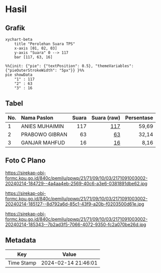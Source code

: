 # Hasil

## Grafik

```mermaid
xychart-beta
    title "Perolehan Suara TPS"
    x-axis [01, 02, 03]
    y-axis "Suara" 0 --> 117
    bar [117, 63, 16]
```

```mermaid
%%{init: {"pie": {"textPosition": 0.5}, "themeVariables": {"pieOuterStrokeWidth": "5px"}} }%%
pie showData
    "1" : 117
    "2" : 63
    "3" : 16
```

## Tabel

| No. | Nama Paslon    | Suara | Suara (raw) | Persentase |
|:--- |:-------------- | -----:| -----------:| ----------:|
| 1   | ANIES MUHAIMIN | 117   | [117][p-1]  | 59,69      |
| 2   | PRABOWO GIBRAN | 63    | [63][p-2]   | 32,14      |
| 3   | GANJAR MAHFUD  | 16    | [16][p-3]   | 8,16       |


[p-1]: https://github.com/gigit-pemilu/pemilu-2024-21-kepulauan-riau/blob/main/pilpres/hitung-suara/sub/21-kepulauan-riau/sub/71-kota-batam/sub/09-bengkong/sub/1003-sadai/sub/002-tps/sub/paslon-1.txt
[p-2]: https://github.com/gigit-pemilu/pemilu-2024-21-kepulauan-riau/blob/main/pilpres/hitung-suara/sub/21-kepulauan-riau/sub/71-kota-batam/sub/09-bengkong/sub/1003-sadai/sub/002-tps/sub/paslon-2.txt
[p-3]: https://github.com/gigit-pemilu/pemilu-2024-21-kepulauan-riau/blob/main/pilpres/hitung-suara/sub/21-kepulauan-riau/sub/71-kota-batam/sub/09-bengkong/sub/1003-sadai/sub/002-tps/sub/paslon-3.txt

## Foto C Plano

https://sirekap-obj-formc.kpu.go.id/840c/pemilu/ppwp/21/71/09/10/03/2171091003002-20240214-184729--4a4aa4eb-2569-40c6-a3e6-0381891dbe62.jpg

https://sirekap-obj-formc.kpu.go.id/840c/pemilu/ppwp/21/71/09/10/03/2171091003002-20240214-185127--8d792a6d-85c1-43f9-a20b-f0203500d61e.jpg

https://sirekap-obj-formc.kpu.go.id/840c/pemilu/ppwp/21/71/09/10/03/2171091003002-20240214-185343--7b2ad3f5-7066-4072-9350-fc2a070be26d.jpg


## Metadata

| Key        | Value               |
| ---------- | ------------------- |
| Time Stamp | 2024-02-14 21:46:01 |



